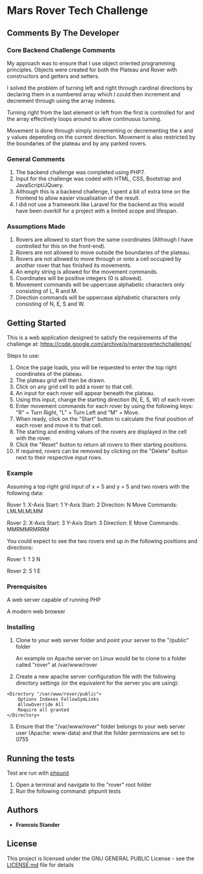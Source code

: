 # Mars Rover Tech Challenge

## Comments By The Developer

### Core Backend Challenge Comments

My approach was to ensure that I use object oriented programming principles.
Objects were created for both the Plateau and Rover with constructors and getters and setters.

I solved the problem of turning left and right through cardinal directions by declaring them in a numbered array which I could
then increment and decrement through using the array indexes. 

Turning right from the last element or left from the first is controlled for and the array effectively loops around to allow continuous turning.

Movement is done through simply incrementing or decrementing the x and y values depending on the current direction.
Movement is also restricted by the boundaries of the plateau and by any parked rovers.

### General Comments
1. The backend challenge was completed using PHP7.
2. Input for the challenge was coded with HTML, CSS, Bootstrap and JavaScript/JQuery.
3. Although this is a backend challenge, I spent a bit of extra time on the frontend to allow easier visualisation of the result.
4. I did not use a framework like Laravel for the backend as this would have been overkill for a project with a limited scope and lifespan.

### Assumptions Made
1. Rovers are allowed to start from the same coordinates (Although I have controlled for this on the front-end).
2. Rovers are not allowed to move outside the boundaries of the plateau.
3. Rovers are not allowed to move through or onto a cell occupied by another rover that has finished its movements.
4. An empty string is allowed for the movement commands.
5. Coordinates will be positive integers (0 is allowed).
6. Movement commands will be uppercase alphabetic characters only consisting of L, R and M.
7. Direction commands will be uppercase alphabetic characters only consisting of N, E, S and W.

## Getting Started

This is a web application designed to satisfy the requirements of the challenge at:
https://code.google.com/archive/p/marsrovertechchallenge/

Steps to use:
1. Once the page loads, you will be requested to enter the top right coordinates of the plateau.
2. The plateau grid will then be drawn. 
3. Click on any grid cell to add a rover to that cell.
4. An input for each rover will appear beneath the plateau.
5. Using this input, change the starting direction (N, E, S, W) of each rover.
6. Enter movement commands for each rover by using the following keys: "R" = Turn Right, "L" = Turn Left and "M" = Move.
7. When ready, click on the "Start" button to calculate the final position of each rover and move it to that cell.
8. The starting and ending values of the rovers are displayed in the cell with the rover.
9. Click the "Reset" button to return all rovers to their starting positions.
10. If required, rovers can be removed by clicking on the "Delete" button next to their respective input rows.

### Example
Assuming a top right grid input of x = 5 and y = 5 and two rovers with the following data:

Rover 1: 
    X-Axis Start: 1 
    Y-Axis Start: 2 
    Direction: N
    Move Commands: LMLMLMLMM

Rover 2: 
    X-Axis Start: 3
    Y-Axis Start: 3 
    Direction: E
    Move Commands: MMRMMRMRRM

You could expect to see the two rovers end up in the following positions and directions:

Rover 1: 1 3 N

Rover 2: 5 1 E

### Prerequisites

A web server capable of running PHP

A modern web browser


### Installing

1. Clone to your web server folder and point your server to the "/public" folder

    An example on Apache server on Linux would be to clone to a folder called "rover" at /var/www/rover

2. Create a new apache server configuration file with the following directory settings (or the equivalent for the server you are using):
```
<Directory "/var/www/rover/public">
    Options Indexes FollowSymLinks
    AllowOverride All
    Require all granted
</Directory>
```

3. Ensure that the "/var/www/rover" folder belongs to your web server user (Apache: www-data) and that the folder
    permissions are set to 0755

## Running the tests

Test are run with [phpunit](https://phpunit.de/)

1. Open a terminal and navigate to the "rover" root folder
2. Run the following command: phpunit tests

## Authors

* **Francois Stander**

## License

This project is licensed under the GNU GENERAL PUBLIC License - see the [LICENSE.md](LICENSE.md) file for details

